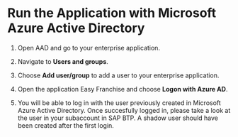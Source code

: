 # Run the Application with Microsoft Azure Active Directory

1. Open AAD and go to your enterprise application.

1. Navigate to **Users and groups**.

1. Choose **Add user/group** to add a user to your enterprise application.

1. Open the application Easy Franchise and choose **Logon with Azure AD**.

1. You will be able to log in with the user previously created in Microsoft Azure Active Directory. Once succesfully logged in, please take a look at the user in your subaccount in SAP BTP. A shadow user should have been created after the first login.
